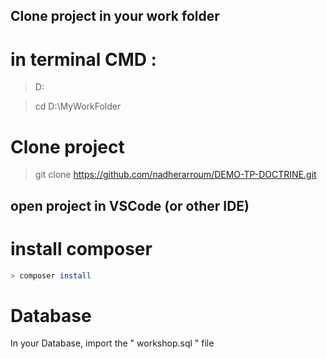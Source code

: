## Clone project in your work folder
# in terminal CMD :
> D:

> cd D:\MyWorkFolder

# Clone project
> git clone https://github.com/nadherarroum/DEMO-TP-DOCTRINE.git

## open project in VSCode (or other IDE)
# install composer
```bash
> composer install
```

# Database
In your Database, import the " workshop.sql " file

